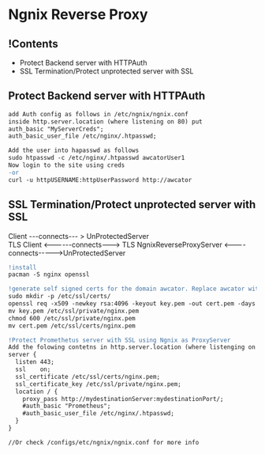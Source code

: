 # Ngnix Reverse Proxy
## !Contents
* Protect Backend server with HTTPAuth
* SSL Termination/Protect unprotected server with SSL 
## Protect Backend server with HTTPAuth
```diff
add Auth config as follows in /etc/ngnix/ngnix.conf
inside http.server.location (where listening on 80) put
auth_basic "MyServerCreds";
auth_basic_user_file /etc/nginx/.htpasswd;

Add the user into hapasswd as follows
sudo htpasswd -c /etc/nginx/.htpasswd awcatorUser1
Now login to the site using creds
-or
curl -u httpUSERNAME:httpUserPassword http://awcator
```
## SSL Termination/Protect unprotected server with SSL 
Client ---connects--- > UnProtectedServer <br>
TLS Client <------connects---> TLS NgnixReverseProxyServer <----connects----->UnProtectedServer
```diff
!install
pacman -S nginx openssl

!generate self signed certs for the domain awcator. Replace awcator with yourdomain.com
sudo mkdir -p /etc/ssl/certs/
openssl req -x509 -newkey rsa:4096 -keyout key.pem -out cert.pem -days 365 -subj '/CN=awcator' -nodes
mv key.pem /etc/ssl/private/nginx.pem
chmod 600 /etc/ssl/private/nginx.pem
mv cert.pem /etc/ssl/certs/nginx.pem

!Protect Promethetus server with SSL using Ngnix as ProxyServer
Add the folowing contetns in http.server.location (where listenging on 443)as follows
server {
  listen 443;
  ssl    on;
  ssl_certificate /etc/ssl/certs/nginx.pem;
  ssl_certificate_key /etc/ssl/private/nginx.pem;
  location / {
    proxy_pass http://mydestinationServer:mydestinationPort/;
    #auth_basic "Prometheus";
    #auth_basic_user_file /etc/nginx/.htpasswd;
  }
}

//Or check /configs/etc/ngnix/ngnix.conf for more info

```
